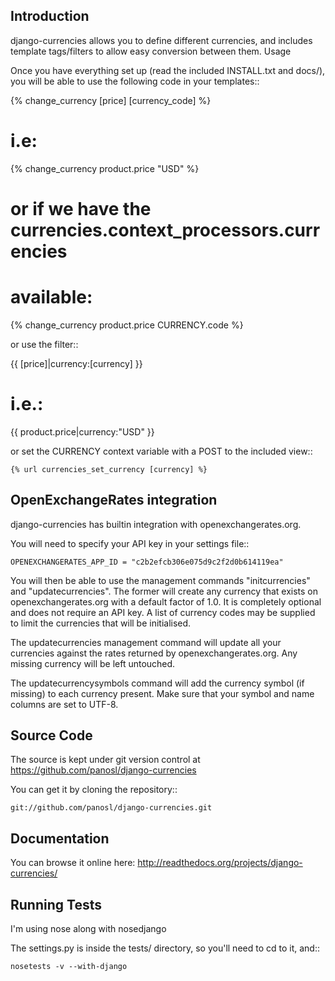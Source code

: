 Introduction
------------

django-currencies allows you to define different currencies, and includes
template tags/filters to allow easy conversion between them.
Usage

Once you have everything set up (read the included INSTALL.txt and
docs/), you will be able to use the following code in your templates::

   {% change_currency [price] [currency_code] %}

   # i.e:

   {% change_currency product.price "USD" %}

   # or if we have the currencies.context_processors.currencies
   # available:

   {% change_currency product.price CURRENCY.code %}

or use the filter::

   {{ [price]|currency:[currency] }}

   # i.e.:

   {{ product.price|currency:"USD" }}

or set the CURRENCY context variable with a POST to the included view::

    {% url currencies_set_currency [currency] %}


OpenExchangeRates integration
-----------------------------

django-currencies has builtin integration with openexchangerates.org.

You will need to specify your API key in your settings file::

    OPENEXCHANGERATES_APP_ID = "c2b2efcb306e075d9c2f2d0b614119ea"

You will then be able to use the management commands "initcurrencies" and "updatecurrencies".
The former will create any currency that exists on openexchangerates.org with a default
factor of 1.0. It is completely optional and does not require an API key. A list of currency codes may be supplied to
limit the currencies that will be initialised.

The updatecurrencies management command will update all your currencies against the rates
returned by openexchangerates.org. Any missing currency will be left untouched.

The updatecurrencysymbols command will add the currency symbol (if missing) to each currency present. Make sure that
your symbol and name columns are set to UTF-8.


Source Code
-----------

The source is kept under git version control at https://github.com/panosl/django-currencies

You can get it by cloning the repository::

    git://github.com/panosl/django-currencies.git


Documentation
-------------

You can browse it online here: http://readthedocs.org/projects/django-currencies/


Running Tests
-------------

I'm using nose along with nosedjango

The settings.py is inside the tests/ directory, so you'll need to cd to it, and::

    nosetests -v --with-django
